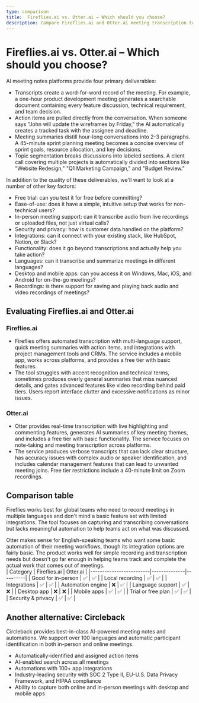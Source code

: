 ```yaml
---
type: comparison
title:  Fireflies.ai vs. Otter.ai – Which should you choose?
description: Compare Fireflies.ai and Otter.ai meeting transcription tools, explore their key features, pricing, and discover Circleback as an alternative solution.
---
```


# Fireflies.ai vs. Otter.ai – Which should you choose?  
AI meeting notes platforms provide four primary deliverables:  
  
* Transcripts create a word-for-word record of the meeting. For example, a one-hour product development meeting generates a searchable document containing every feature discussion, technical requirement, and team decision.  
* Action items are pulled directly from the conversation. When someone says "John will update the wireframes by Friday," the AI automatically creates a tracked task with the assignee and deadline.  
* Meeting summaries distill hour-long conversations into 2-3 paragraphs. A 45-minute sprint planning meeting becomes a concise overview of sprint goals, resource allocation, and key decisions.  
* Topic segmentation breaks discussions into labeled sections. A client call covering multiple projects is automatically divided into sections like "Website Redesign," "Q1 Marketing Campaign," and "Budget Review."  
  
In addition to the quality of these deliverables, we'll want to look at a number of other key factors:  
  
* Free trial: can you test it for free before committing?  
* Ease-of-use: does it have a simple, intuitive setup that works for non-technical users?  
* In-person meeting support: can it transcribe audio from live recordings or uploaded files, not just virtual calls?  
* Security and privacy: how is customer data handled on the platform?  
* Integrations: can it connect with your existing stack, like HubSpot, Notion, or Slack?  
* Functionality: does it go beyond transcriptions and actually help you take action?  
* Languages: can it transcribe and summarize meetings in different languages?  
* Desktop and mobile apps: can you access it on Windows, Mac, iOS, and Android for on-the-go meetings?  
* Recordings: is there support for saving and playing back audio and video recordings of meetings?    
## Evaluating Fireflies.ai and Otter.ai  
### Fireflies.ai
* Fireflies offers automated transcription with multi-language support, quick meeting summaries with action items, and integrations with project management tools and CRMs. The service includes a mobile app, works across platforms, and provides a free tier with basic features.
* The tool struggles with accent recognition and technical terms, sometimes produces overly general summaries that miss nuanced details, and gates advanced features like video recording behind paid tiers. Users report interface clutter and excessive notifications as minor issues.

### Otter.ai
* Otter provides real-time transcription with live highlighting and commenting features, generates AI summaries of key meeting themes, and includes a free tier with basic functionality. The service focuses on note-taking and meeting transcription across platforms.
* The service produces verbose transcripts that can lack clear structure, has accuracy issues with complex audio or speaker identification, and includes calendar management features that can lead to unwanted meeting joins. Free tier restrictions include a 40-minute limit on Zoom recordings.  
## Comparison table    
Fireflies works best for global teams who need to record meetings in multiple languages and don't mind a basic feature set with limited integrations. The tool focuses on capturing and transcribing conversations but lacks meaningful automation to help teams act on what was discussed.

Otter makes sense for English-speaking teams who want some basic automation of their meeting workflows, though its integration options are fairly basic. The product works well for simple recording and transcription needs but doesn't go far enough in helping teams track and complete the actual work that comes out of meetings.  
| Category                | Fireflies.ai | Otter.ai |
|-------------------------|--------------|----------|
| Good for in-person      | ✅           | ✅       |
| Local recording         | ✅           | ✅       |
| Integrations            | ✅           | ✅       |
| Automation engine       | ❌           | ✅       |
| Language support        | ✅           | ❌       |
| Desktop app             | ❌           | ❌       |
| Mobile apps             | ✅           | ✅       |
| Trial or free plan      | ✅           | ✅       |
| Security & privacy      | ✅           | ✅       |  
## Another alternative: Circleback  
Circleback provides best-in-class AI-powered meeting notes and automations. We support over 100 languages and automatic participant identification in both in-person and online meetings.  
  
* Automatically-identified and assigned action items  
* AI-enabled search across all meetings  
* Automations with 100+ app integrations  
* Industry-leading security with SOC 2 Type II, EU-U.S. Data Privacy Framework, and HIPAA compliance  
* Ability to capture both online and in-person meetings with desktop and mobile apps  